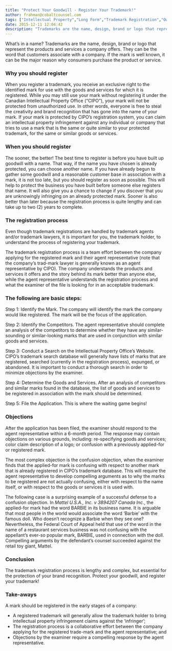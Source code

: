 ```yaml
---
title: "Protect Your Goodwill - Register Your Trademark!"
author: frahman@cobaltcounsel.com
tags: ["Intellectual Property","Long Form","Trademark Registration","Ownership of Intellectual Property","Commercial Activities","frahman"]
date: 2015-12-11 12:04:42
description: "Trademarks are the name, design, brand or logo that represent the products and services a company offers, they can be the major reason why consumers purchase the product or service."
---
```



What’s in a name? Trademarks are the name, design, brand or logo that represent the products and services a company offers. They can be the word that customers associate with a company. If the mark is well known, it can be the major reason why consumers purchase the product or service.

 

### Why you should register

When you register a trademark, you receive an exclusive right to the identified mark for use with the goods and services for which it is registered. While you may still use your mark without registering it under the Canadian Intellectual Property Office (“CIPO”), your mark will not be protected from unauthorized use. In other words, everyone is free to steal the creativity and brand recognition that has gone into the name of your mark. If your mark is protected by CIPO’s registration system, you can claim an intellectual property infringement against any individual or company that tries to use a mark that is the same or quite similar to your protected trademark, for the same or similar goods or services.

 

### When you should register

The sooner, the better! The best time to register is before you have built up goodwill with a name. That way, if the name you have chosen is already protected, you can choose another name. If you have already begun to gather some goodwill and a reasonable customer base in association with a mark, it is not too late, but you should register as soon as possible. This will help to protect the business you have built before someone else registers that name. It will also give you a chance to change if you discover that you are unknowingly infringing on an already protected mark. Sooner is also better than later because the registration process is quite lengthy and can take up to two (2) years to complete.

 

### The registration process
Even though trademark registrations are handled by trademark agents and/or trademark lawyers, it is important for you, the trademark holder, to understand the process of registering your trademark.

 

The trademark registration process is a team effort between the company applying for the registered mark and their agent representative (note that the company’s trad-mark lawyer is generally known as an agent representative by CIPO). The company understands the products and services it offers and the story behind its mark better than anyone else, while the agent representative understands the registration process and what the examiner of the file is looking for in an acceptable trademark.

 

### The following are basic steps:

 

Step 1: Identify the Mark. The company will identify the mark the company would like registered. The mark will be the focus of the application.

 

Step 2: Identify the Competitors. The agent representative should complete an analysis of the competitors to determine whether they have any similar-sounding or similar-looking marks that are used in conjunction with similar goods and services.

 

Step 3: Conduct a Search on the Intellectual Property Office’s Website. CIPO’s trademark search database will generally have lists of marks that are registered, searched (currently in the registration process), expunged, or abandoned. It is important to conduct a thorough search in order to minimize objections by the examiner.

 

Step 4: Determine the Goods and Services. After an analysis of competitors and similar marks found in the database, the list of goods and services to be registered in association with the mark should be determined.

 

Step 5: File the Application. This is where the waiting game begins!

 

### Objections

After the application has been filed, the examiner should respond to the agent representative within a 6-month period. The response may contain objections on various grounds, including: re-specifying goods and services; color claim description of a logo; or confusion with a previously applied-for or registered mark. 

 

The most complex objection is the confusion objection, when the examiner finds that the applied-for mark is confusing with respect to another mark that is already registered in CIPO’s trademark database. This will require the agent representative to develop compelling arguments as to why the marks to be registered are not actually confusing, either with respect to the name itself, or with respect to the goods or services it is used with.

 

The following case is a surprising example of a successful defense to a confusion objection. In *Mattel U.S.A., Inc. v 3894207 Canada Inc.*, the applied-for mark had the word BARBIE in its business name. It is arguable that most people in the world would associate the word ‘Barbie’ with the famous doll. Who doesn’t recognize a Barbie when they see one? Nevertheless, the Federal Court of Appeal held that use of the word in the name of a restaurant services business was not confusing with the appellant’s ever-so popular mark, BARBIE, used in connection with the doll. Compelling arguments by the defendant’s counsel succeeded against the retail toy giant, Mattel.

 

### Conclusion

The trademark registration process is lengthy and complex, but essential for the protection of  your brand recognition. Protect your goodwill, and register your trademark!

 

### Take-aways

A mark should be registered in the early stages of a company:

- A registered trademark will generally allow the trademark holder to bring intellectual property infringement claims against the ‘infringer’;
- The registration process is a collaborative effort between the company applying for the registered trade-mark and the agent representative; and
- Objections by the examiner require a compelling response by the agent representative.
